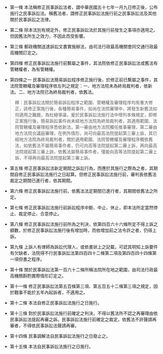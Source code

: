 * 第一條 本法稱修正民事訴訟法者，謂中華民國五十七年一月九日修正後，公布施行之民事訴訟法。稱舊法者，謂修正民事訴訟法施行前之民事訴訟法及其他關於民事訴訟之法律。

* 第二條 除本法別有規定外，修正民事訴訟法於其施行前發生之事項亦適用之。但因舊法所生之效力，不因此而受影響。

* 第三條 郵政機關送達訴訟文書實施辦法，由司法行政最高機關會同交通行政最高機關訂定之。

* 第四條 修正民事訴訟法施行前繫屬之事件，其法院依修正民事訴訟法或舊法有管轄權者，為有管轄權。

* 第四條之一 民事訴訟法簡易訴訟程序修正施行後，於修正前已繫屬之事件，其法院管轄權及審理程序依左列之規定：一、地方法院未為終局裁判者，依新法。二、地方法院已為終局裁判者，依舊法。

> 釋：民事訴訟法關於簡易訴訟程序之範圍、管轄權及審理程序均有重大修正，該修正案施行後，各種簡易事件，如尚在法院審理中，將發生新舊法如何適用之難題，為杜絕爭議，爰於民事訴訟法施行法中增列本條規定，即修正案施行後，簡易訴訟事件尚未經地方法院為終局裁判者，其適用範圍、法院管轄權及審理程序悉依新法，第一審由地方法院獨任推事審理，第二審由地方法院合議庭審理，在例外情形，尚可向最高法院提起第三審上訴，其已經地方法院為終局裁判者，關於適用範圍、法院管轄權及審理程序概依舊法，如依舊法不屬簡易事件者，仍可向高等法院提起第二審上訴，再向最高法院提起第三審上訴，依舊法屬簡易事件者，僅能向高等法院提起第二審上訴，不得再向最高法院提起第三審上訴。

* 第五條 修正民事訴訟法新定期間之訴訟行為，而應於其施行之際為之者，其期間自修正民事訴訟法施行之日起算。但修正民事訴訟法施行前，審判長依舊法裁定之期間已進行者，依其期間。

* 第六條 修正民事訴訟法施行前，依舊法法定期間已進行者，其期間依舊法之所定。

* 第七條 修正民事訴訟法施行前訴訟程序中斷、中止、休止，即本法所定當然停止、裁定停止、合意停止。

* 第八條 修正民事訴訟法施行前所為之判決，依第四百六十六條所定不得上訴之額數，於修正民事訴訟法施行後有增加時，而依增加前之法令許之者，仍得上訴。

* 第九條 上訴人有律師為訴訟代理人，或依書狀上之記載，可認其明知上訴要件有欠缺者，法院得不行民事訴訟法第四百四十二條第二項及第四百四十四條第一項但書之程序。

* 第十條 關於民事訴訟法第一百六十二條所稱法院所在地之範圍，由司法行政最高機關斟酌實際情形訂定之。

* 第十一條 修正民事訴訟法第五百條第三項、第五百五十二條第三項之規定，因於戰事不能於五年內起訴者，不適用之。

* 第十二條 本法自修正民事訴訟法施行之日施行。

* 第十三條 對於民事訴訟法施行前確定之判決，不得以舊法所不認之再審理由依民事訴訟法提起再審之訴。民事訴訟法施行前確定之裁定，依舊法不許聲請再審者，不得依民事訴訟法聲請再審。

* 第十四條 民事調解法自民事訴訟法施行之日廢止之。

* 第十五條 本法自民事訴訟法施行之日施行。

